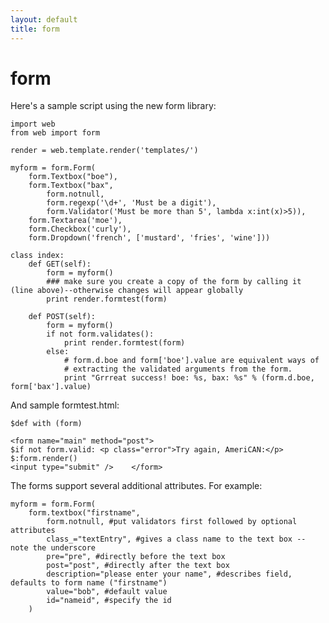 ```yaml
---
layout: default
title: form
---
```


# form

Here's a sample script using the new form library:

    import web
    from web import form

    render = web.template.render('templates/')

    myform = form.Form( 
        form.Textbox("boe"), 
        form.Textbox("bax", 
            form.notnull,
            form.regexp('\d+', 'Must be a digit'),
            form.Validator('Must be more than 5', lambda x:int(x)>5)),
        form.Textarea('moe'),
        form.Checkbox('curly'), 
        form.Dropdown('french', ['mustard', 'fries', 'wine'])) 

    class index: 
        def GET(self): 
            form = myform()
            ### make sure you create a copy of the form by calling it (line above)--otherwise changes will appear globally
            print render.formtest(form)

        def POST(self): 
            form = myform() 
            if not form.validates(): 
                print render.formtest(form)
            else:
                # form.d.boe and form['boe'].value are equivalent ways of
                # extracting the validated arguments from the form.
                print "Grrreat success! boe: %s, bax: %s" % (form.d.boe, form['bax'].value)

And sample formtest.html: 

    $def with (form)

    <form name="main" method="post"> 
    $if not form.valid: <p class="error">Try again, AmeriCAN:</p>
    $:form.render()
    <input type="submit" />    </form>
The forms support several additional attributes.  For example:

    myform = form.Form(
        form.textbox("firstname",
            form.notnull, #put validators first followed by optional attributes
            class_="textEntry", #gives a class name to the text box -- note the underscore
            pre="pre", #directly before the text box
            post="post", #directly after the text box
            description="please enter your name", #describes field, defaults to form name ("firstname")
            value="bob", #default value
            id="nameid", #specify the id
        )
            
